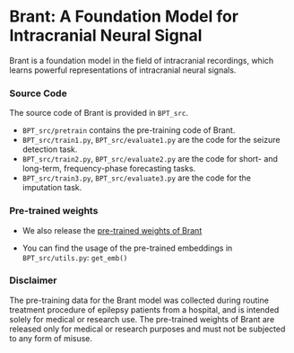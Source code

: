 # Brant: A Foundation Model for Intracranial Neural Signal
Brant is a foundation model in the field of intracranial recordings, which learns powerful representations of intracranial neural signals.

### Source Code

The source code of Brant is provided in `BPT_src`.

* `BPT_src/pretrain` contains the pre-training code of Brant.
* `BPT_src/train1.py`, `BPT_src/evaluate1.py` are the code for the seizure detection task.
* `BPT_src/train2.py`, `BPT_src/evaluate2.py` are the code for short- and long-term, frequency-phase forecasting tasks.
* `BPT_src/train3.py`, `BPT_src/evaluate3.py` are the code for the imputation task.

### Pre-trained weights

* We also release the [pre-trained weights of Brant](https://drive.google.com/file/d/1QzxTNBvgcJBRxa8W2mNq2Tj967GtlDLF/view?usp=sharing ) 

* You can find the usage of the pre-trained embeddings in  `BPT_src/utils.py`: `get_emb()`


### Disclaimer
The pre-training data for the Brant model was collected during routine treatment procedure of epilepsy patients from a hospital, and is intended solely for medical or research use. The pre-trained weights of Brant are released only for medical or research purposes and must not be subjected to any form of misuse. 
